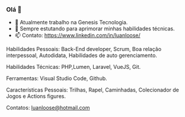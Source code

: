 ### Olá 👋

- 🔭 Atualmente trabalho na Genesis Tecnologia.
- 🌱 Sempre estutando para aprimorar minhas habilidades técnicas.
- 📫 Contato: https://www.linkedin.com/in/luanloose/

Habilidades Pessoais: Back-End developer, Scrum, Boa relação interpessoal, Autodidata, Habilidades de auto gerenciamento.

Habilidades Técnicas: PHP,Lumen, Laravel, VueJS, Git.

Ferramentas: Visual Studio Code, Github.

Características Pessoais: Trilhas, Rapel, Caminhadas, Colecionador de Jogos e Actions figures.

Contatos: luanloose@hotmail.com
